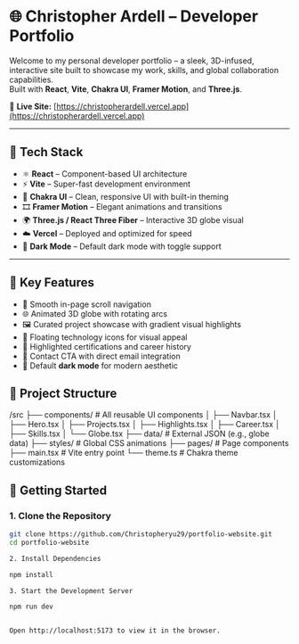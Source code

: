 # 🌐 Christopher Ardell – Developer Portfolio

Welcome to my personal developer portfolio – a sleek, 3D-infused, interactive site built to showcase my work, skills, and global collaboration capabilities.  
Built with **React**, **Vite**, **Chakra UI**, **Framer Motion**, and **Three.js**.

🔗 **Live Site:** [https://christopherardell.vercel.app](https://christopherardell.vercel.app)

---

## 🧰 Tech Stack

- ⚛️ **React** – Component-based UI architecture  
- ⚡ **Vite** – Super-fast development environment  
- 🎨 **Chakra UI** – Clean, responsive UI with built-in theming  
- 🎞 **Framer Motion** – Elegant animations and transitions  
- 🌍 **Three.js / React Three Fiber** – Interactive 3D globe visual  
- ☁️ **Vercel** – Deployed and optimized for speed  
- 🌙 **Dark Mode** – Default dark mode with toggle support

---

## 🎯 Key Features

- 🧭 Smooth in-page scroll navigation
- 🌐 Animated 3D globe with rotating arcs
- 🖼️ Curated project showcase with gradient visual highlights
- 🧠 Floating technology icons for visual appeal
- 📜 Highlighted certifications and career history
- 💌 Contact CTA with direct email integration
- 🎨 Default **dark mode** for modern aesthetic



## 📁 Project Structure

/src 
├── components/ # All reusable UI components 
│ ├── Navbar.tsx 
│ ├── Hero.tsx 
│ ├── Projects.tsx 
│ ├── Highlights.tsx 
│ ├── Career.tsx 
│ ├── Skills.tsx 
│ └── Globe.tsx
├── data/ # External JSON (e.g., globe data) 
├── styles/ # Global CSS animations 
├── pages/ # Page components 
├── main.tsx # Vite entry point 
└── theme.ts # Chakra theme customizations

## 🚀 Getting Started

### 1. Clone the Repository

```bash
git clone https://github.com/Christopheryu29/portfolio-website.git
cd portfolio-website

2. Install Dependencies

npm install

3. Start the Development Server

npm run dev


Open http://localhost:5173 to view it in the browser.

